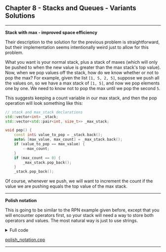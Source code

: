 ## Chapter 8 - Stacks and Queues - Variants Solutions

---

**Stack with max - improved space efficiency**

Their description to the solution for the previous problem is straightforward, but their implementation seems intentionally weird just to allow for this problem.

What you want is your normal stack, plus a stack of maxes (which will only be pushed to when the new value is greater than the max stack's top value).  Now, when we pop values off the stack, how do we know whether or not to pop the max?  For example, given the list `[1, 5, 2, 5]`, suppose we push all the values on, so we have a max stack of `[1, 5]`, and now we pop elements one by one.  We need to know not to pop the max until we pop the second `5`.

This suggests keeping a count variable in our max stack, and then the pop operation will look something like this:

```c++
// stack and max_stack declarations
std::vector<int> _stack;
std::vector<std::pair<int, size_t>> _max_stack;

void pop() {
    const int& value_to_pop = _stack.back();
    auto& [max_value, max_count] = _max_stack.back();
    if (value_to_pop == max_value) {
        --max_count;
    }
    if (max_count == 0) {
        _max_stack.pop_back();
    }
    _stack.pop_back();
```
    
Of course, whenever we push, we will want to increment the count if the value we are pushing equals the top value of the max stack.

---

**Polish notation**

This is going to be similar to the RPN example given before, except that you will encounter operators first, so your stack will need a way to store both operators and values.  The most natural way is just to use strings.

<details>
<summary>Full code</summary>

```c++
#include <cctype>

#include <iostream>
#include <functional>
#include <vector>

bool IsNumeric(const std::string& s) {
    for (const char c : s) {
        if (!std::isdigit(c)) return false;
    }
    return true;
}

// Note: this function assumes the input is a well-formed polish notation expression
int EvaluatePolishNotation(const std::vector<std::string>& input_expression) {
    // Create map for op functions for convenience
    static const std::unordered_map<std::string, std::function<int(int, int)>> kOpFunctions{
            {"+", std::plus<int>()},
            {"-", std::minus<int>()},
            {"*", std::multiplies<int>()},
            {"/", std::divides<int>()}};
    // Initialize stack of strings, so it can hold both numbers and expressions
    std::vector<std::string> stack;
    for (const std::string& current_element : input_expression) {
        stack.push_back(current_element);
        // Check if we should evaluate (top two values of stack are numbers)
        while ((stack.size() >= 3) && IsNumeric(stack.back()) && IsNumeric(stack[stack.size() - 2])) {
            int right_operand = std::stoi(stack.back());
            stack.pop_back();  // pop right operand
            int left_operand = std::stoi(stack.back());
            stack.pop_back();  // pop left operand
            const auto& op_func = kOpFunctions.at(stack.back());
            stack.pop_back();  // pop operator
            stack.push_back(std::to_string(op_func(left_operand, right_operand)));
        }
    }
    std::cout << "Stack size at end (should be 1): " << stack.size() << std::endl;
    return std::stoi(stack.back());
}

int main() {
    const std::vector<std::string> test_input{"+", "*", "-", "3", "1", "5", "+", "44", "66"};
    //                                                      (3 - 1) * 5        (44 + 66)
    //                                                         10         +       110
    //                                                              --> 120

    const int result = EvaluatePolishNotation(test_input);
    std::cout << "Result = " << result << std::endl;

    return 0;
}
```
</details>

[polish_notation.cpp]()
    
---
